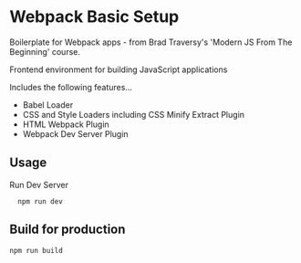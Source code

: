 # Webpack Basic Setup

Boilerplate for Webpack apps - from Brad Traversy's 'Modern JS From The Beginning' course.

Frontend environment for building JavaScript applications

Includes the following features...

- Babel Loader
- CSS and Style Loaders including CSS Minify Extract Plugin
- HTML Webpack Plugin
- Webpack Dev Server Plugin

## Usage

Run Dev Server

```
  npm run dev
```

## Build for production

```
npm run build
```

